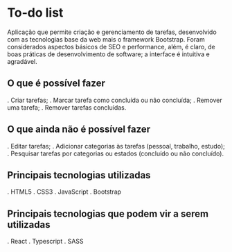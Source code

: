 # To-do list

Aplicação que permite criação e gerenciamento de tarefas, desenvolvido com as tecnologias base da web mais o framework Bootstrap. Foram
considerados aspectos básicos de SEO e performance, além, é claro, de boas práticas de desenvolvimento de software; a interface é
intuitiva e agradável.

## O que é possível fazer
. Criar tarefas;
. Marcar tarefa como concluída ou não concluída;
. Remover uma tarefa;
. Remover tarefas concluídas.

## O que ainda não é possível fazer
. Editar tarefas;
. Adicionar categorias às tarefas (pessoal, trabalho, estudo);
. Pesquisar tarefas por categorias ou estados (concluído ou não concluído).

## Principais tecnologias utilizadas
. HTML5
. CSS3
. JavaScript
. Bootstrap

## Principais tecnologias que podem vir a serem utilizadas
. React
. Typescript
. SASS
#
